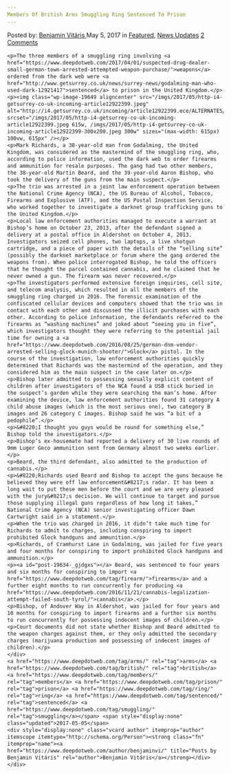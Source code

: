 ```yaml
---
Members Of British Arms Smuggling Ring Sentenced To Prison
---
```

<article class="post-listing post-19634 post type-post status-publish format-standard has-post-thumbnail hentry  tag-arms tag-british tag-members tag-prison tag-ring tag-sentenced tag-smuggling">
    <div class="post-inner">
        <span>Posted by: <a href="https://www.deepdotweb.com/author/benjaminvi/" title="">Benjamin Vitáris </a></span>
    <span>May 5, 2017</span>
    <span>in <a href="https://www.deepdotweb.com/category/deepdot-news/" rel="category tag">Featured</a>, <a href="https://www.deepdotweb.com/category/news-updates/" rel="category tag">News Updates</a></span>
    <span><a href="https://www.deepdotweb.com/2017/05/05/members-british-arms-smuggling-ring-sentenced-prison/#comments">2 Comments</a></span>
    </p>
    <div class="clear"></div>
    
    <p>The three members of a smuggling ring involving <a href="https://www.deepdotweb.com/2017/04/01/suspected-drug-dealer-small-german-town-arrested-attempted-weapon-purchase/">weapons</a> ordered from the dark web were <a href="http://www.getsurrey.co.uk/news/surrey-news/godalming-man-who-used-dark-12921417">sentenced</a> to prison in the United Kingdom.</p>
    <p><img class="wp-image-19649 aligncenter" src="/imgs/2017/05/http-i4-getsurrey-co-uk-incoming-article12922399.jpeg" alt="http://i4.getsurrey.co.uk/incoming/article12922399.ece/ALTERNATES/s615/GoldamingMAIN.jpg" srcset="/imgs/2017/05/http-i4-getsurrey-co-uk-incoming-article12922399.jpeg 615w, /imgs/2017/05/http-i4-getsurrey-co-uk-incoming-article12922399-300x200.jpeg 300w" sizes="(max-width: 615px) 100vw, 615px" /></p>
    <p>Mark Richards, a 38-year-old man from Godalming, the United Kingdom, was considered as the mastermind of the smuggling ring, who, according to police information, used the dark web to order firearms and ammunition for resale purposes. The gang had two other members, the 38-year-old Martin Beard, and the 39-year-old Aaron Bishop, who took the delivery of the guns from the main suspect.</p>
    <p>The trio was arrested in a joint law enforcement operation between the National Crime Agency (NCA), the US Bureau of Alcohol, Tobacco, Firearms and Explosive (ATF), and the US Postal Inspection Service, who worked together to investigate a darknet group trafficking guns to the United Kingdom.</p>
    <p>Local law enforcement authorities managed to execute a warrant at Bishop’s home on October 23, 2013, after the defendant signed a delivery at a postal office in Aldershot on October 4, 2013. Investigators seized cell phones, two laptops, a live shotgun cartridge, and a piece of paper with the details of the “selling site” (possibly the darknet marketplace or forum where the gang ordered the weapons from). When police interrogated Bishop, he told the officers that he thought the parcel contained cannabis, and he claimed that he never owned a gun. The firearm was never recovered.</p>
    <p>The investigators performed extensive foreign inquiries, cell site, and telecom analysis, which resulted in all the members of the smuggling ring charged in 2016. The forensic examination of the confiscated cellular devices and computers showed that the trio was in contact with each other and discussed the illicit purchases with each other. According to police information, the defendants referred to the firearms as “washing machines” and joked about “seeing you in five”, which investigators thought they were referring to the potential jail time for owning a <a href="https://www.deepdotweb.com/2016/08/25/german-dnm-vendor-arrested-selling-glock-munich-shooter/">Glock</a> pistol. In the course of the investigation, law enforcement authorities quickly determined that Richards was the mastermind of the operation, and they considered him as the main suspect in the case later on.</p>
    <p>Bishop later admitted to possessing sexually explicit content of children after investigators of the NCA found a USB stick buried in the suspect’s garden while they were searching the man’s home. After examining the device, law enforcement authorities found 31 category A child abuse images (which is the most serious one), two category B images and 26 category C images. Bishop said he was “a bit of a pedophile”.</p>
    <p>&#8220;I thought you guys would be round for something else,” Bishop told the investigators.</p>
    <p>Bishop’s ex-housemate had reported a delivery of 30 live rounds of 9mm Luger Geco ammunition sent from Germany almost two weeks earlier.</p>
    <p>Beard, the third defendant, also admitted to the production of cannabis.</p>
    <p>&#8220;Richards used Beard and Bishop to accept the guns because he believed they were off law enforcement&#8217;s radar. It has been a long wait to put these men before the court and we are very pleased with the jury&#8217;s decision. We will continue to target and pursue those supplying illegal guns regardless of how long it takes,” National Crime Agency (NCA) senior investigating officer Dawn Cartwright said in a statement.</p>
    <p>When the trio was charged in 2016, it didn’t take much time for Richards to admit to charges, including conspiring to import prohibited Glock handguns and ammunition.</p>
    <p>Richards, of Cramhurst Lane in Godalming, was jailed for five years and four months for conspiring to import prohibited Glock handguns and ammunition.</p>
    <p><a id="post-19634-_gjdgxs"></a> Beard, was sentenced to four years and six months for conspiring to import <a href="https://www.deepdotweb.com/tag/firearm/">firearms</a> and a further eight months to run concurrently for producing <a href="https://www.deepdotweb.com/2016/11/21/cannabis-legalization-attempt-failed-south-tyrol/">cannabis</a>.</p>
    <p>Bishop, of Andover Way in Aldershot, was jailed for four years and 10 months for conspiring to import firearms and a further six months to run concurrently for possessing indecent images of children.</p>
    <p>Court documents did not state whether Bishop and Beard admitted to the weapon charges against them, or they only admitted the secondary charges (marijuana production and possessing of indecent images of children).</p>
    </div>
    <a href="https://www.deepdotweb.com/tag/arms/" rel="tag">arms</a> <a href="https://www.deepdotweb.com/tag/british/" rel="tag">british</a> <a href="https://www.deepdotweb.com/tag/members/" rel="tag">members</a> <a href="https://www.deepdotweb.com/tag/prison/" rel="tag">prison</a> <a href="https://www.deepdotweb.com/tag/ring/" rel="tag">ring</a> <a href="https://www.deepdotweb.com/tag/sentenced/" rel="tag">sentenced</a> <a href="https://www.deepdotweb.com/tag/smuggling/" rel="tag">smuggling</a></span> <span style="display:none" class="updated">2017-05-05</span>
    <div style="display:none" class="vcard author" itemprop="author" itemscope itemtype="http://schema.org/Person"><strong class="fn" itemprop="name"><a href="https://www.deepdotweb.com/author/benjaminvi/" title="Posts by Benjamin Vitáris" rel="author">Benjamin Vitáris</a></strong></div>
    </div>
</article>

